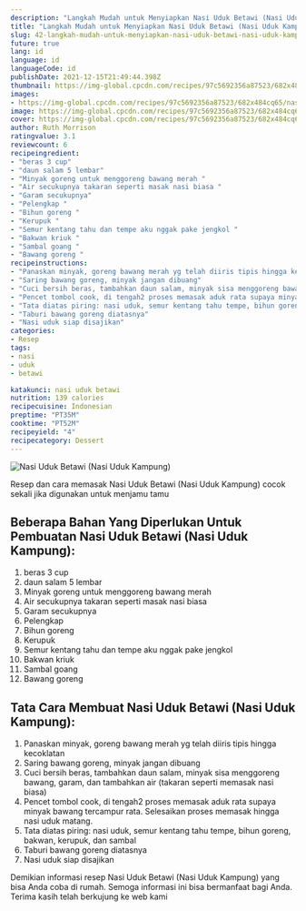```yaml
---
description: "Langkah Mudah untuk Menyiapkan Nasi Uduk Betawi (Nasi Uduk Kampung), Enak"
title: "Langkah Mudah untuk Menyiapkan Nasi Uduk Betawi (Nasi Uduk Kampung), Enak"
slug: 42-langkah-mudah-untuk-menyiapkan-nasi-uduk-betawi-nasi-uduk-kampung-enak
future: true
lang: id
language: id
languageCode: id
publishDate: 2021-12-15T21:49:44.398Z 
thumbnail: https://img-global.cpcdn.com/recipes/97c5692356a87523/682x484cq65/nasi-uduk-betawi-nasi-uduk-kampung-foto-resep-utama.webp
images:
- https://img-global.cpcdn.com/recipes/97c5692356a87523/682x484cq65/nasi-uduk-betawi-nasi-uduk-kampung-foto-resep-utama.webp
image: https://img-global.cpcdn.com/recipes/97c5692356a87523/682x484cq65/nasi-uduk-betawi-nasi-uduk-kampung-foto-resep-utama.webp
cover: https://img-global.cpcdn.com/recipes/97c5692356a87523/682x484cq65/nasi-uduk-betawi-nasi-uduk-kampung-foto-resep-utama.webp
author: Ruth Morrison
ratingvalue: 3.1
reviewcount: 6
recipeingredient:
- "beras 3 cup"
- "daun salam 5 lembar"
- "Minyak goreng untuk menggoreng bawang merah "
- "Air secukupnya takaran seperti masak nasi biasa "
- "Garam secukupnya"
- "Pelengkap "
- "Bihun goreng "
- "Kerupuk "
- "Semur kentang tahu dan tempe aku nggak pake jengkol "
- "Bakwan kriuk "
- "Sambal goang "
- "Bawang goreng "
recipeinstructions:
- "Panaskan minyak, goreng bawang merah yg telah diiris tipis hingga kecoklatan"
- "Saring bawang goreng, minyak jangan dibuang"
- "Cuci bersih beras, tambahkan daun salam, minyak sisa menggoreng bawang, garam, dan tambahkan air (takaran seperti memasak nasi biasa)"
- "Pencet tombol cook, di tengah2 proses memasak aduk rata supaya minyak bawang tercampur rata. Selesaikan proses memasak hingga nasi uduk matang."
- "Tata diatas piring: nasi uduk, semur kentang tahu tempe, bihun goreng, bakwan, kerupuk, dan sambal"
- "Taburi bawang goreng diatasnya"
- "Nasi uduk siap disajikan"
categories:
- Resep
tags:
- nasi
- uduk
- betawi

katakunci: nasi uduk betawi 
nutrition: 139 calories
recipecuisine: Indonesian
preptime: "PT35M"
cooktime: "PT52M"
recipeyield: "4"
recipecategory: Dessert
---
```



![Nasi Uduk Betawi (Nasi Uduk Kampung)](https://img-global.cpcdn.com/recipes/97c5692356a87523/682x484cq65/nasi-uduk-betawi-nasi-uduk-kampung-foto-resep-utama.webp)

Resep dan cara memasak  Nasi Uduk Betawi (Nasi Uduk Kampung) cocok sekali jika digunakan untuk menjamu tamu

<!--inarticleads1-->

## Beberapa Bahan Yang Diperlukan Untuk Pembuatan Nasi Uduk Betawi (Nasi Uduk Kampung):

1. beras 3 cup
1. daun salam 5 lembar
1. Minyak goreng untuk menggoreng bawang merah 
1. Air secukupnya takaran seperti masak nasi biasa 
1. Garam secukupnya
1. Pelengkap 
1. Bihun goreng 
1. Kerupuk 
1. Semur kentang tahu dan tempe aku nggak pake jengkol 
1. Bakwan kriuk 
1. Sambal goang 
1. Bawang goreng 



<!--inarticleads2-->

## Tata Cara Membuat Nasi Uduk Betawi (Nasi Uduk Kampung):

1. Panaskan minyak, goreng bawang merah yg telah diiris tipis hingga kecoklatan
1. Saring bawang goreng, minyak jangan dibuang
1. Cuci bersih beras, tambahkan daun salam, minyak sisa menggoreng bawang, garam, dan tambahkan air (takaran seperti memasak nasi biasa)
1. Pencet tombol cook, di tengah2 proses memasak aduk rata supaya minyak bawang tercampur rata. Selesaikan proses memasak hingga nasi uduk matang.
1. Tata diatas piring: nasi uduk, semur kentang tahu tempe, bihun goreng, bakwan, kerupuk, dan sambal
1. Taburi bawang goreng diatasnya
1. Nasi uduk siap disajikan




Demikian informasi  resep Nasi Uduk Betawi (Nasi Uduk Kampung)   yang bisa Anda coba di rumah. Semoga informasi ini bisa bermanfaat bagi Anda. Terima kasih telah berkujung ke web kami
